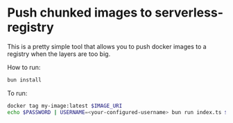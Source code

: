 # Push chunked images to serverless-registry

This is a pretty simple tool that allows you to push docker images to a
registry when the layers are too big.

How to run:

```bash
bun install
```

To run:

```bash
docker tag my-image:latest $IMAGE_URI
echo $PASSWORD | USERNAME=<your-configured-username> bun run index.ts $IMAGE_URI
```
